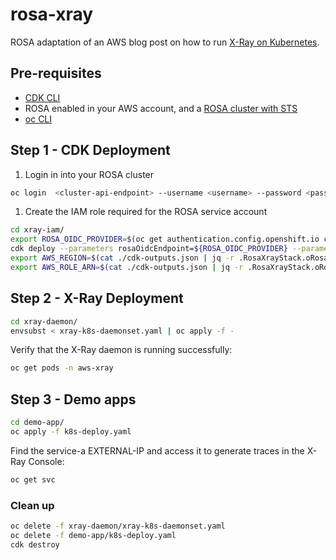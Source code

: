 # rosa-xray

ROSA adaptation of an AWS blog post on how to run [X-Ray on Kubernetes](https://aws.amazon.com/de/blogs/compute/application-tracing-on-kubernetes-with-aws-x-ray/).

## Pre-requisites

- [CDK CLI](https://docs.aws.amazon.com/cdk/v2/guide/getting_started.html#getting_started_install)
- ROSA enabled in your AWS account, and a [ROSA cluster with STS](https://docs.aws.amazon.com/ROSA/latest/userguide/getting-started-sts-auto.html)
- [oc CLI](https://docs.openshift.com/container-platform/4.8/cli_reference/openshift_cli/getting-started-cli.html)

## Step 1 - CDK Deployment

1. Login in into your ROSA cluster

```bash
oc login  <cluster-api-endpoint> --username <username> --password <password>`
```

1. Create the IAM role required for the ROSA service account

```bash
cd xray-iam/
export ROSA_OIDC_PROVIDER=$(oc get authentication.config.openshift.io cluster -o json | jq -r .spec.serviceAccountIssuer| sed -e "s/^https:\\/\\///")
cdk deploy --parameters rosaOidcEndpoint=${ROSA_OIDC_PROVIDER} --parameters rosaServiceAccount=xray-daemon --outputs-file ./cdk-outputs.json
export AWS_REGION=$(cat ./cdk-outputs.json | jq -r .RosaXrayStack.oRosaXrayAwsRegion)
export AWS_ROLE_ARN=$(cat ./cdk-outputs.json | jq -r .RosaXrayStack.oRosaXrayRoleArn)
```

## Step 2 - X-Ray Deployment

```bash
cd xray-daemon/
envsubst < xray-k8s-daemonset.yaml | oc apply -f -
```

Verify that the X-Ray daemon is running successfully:

```bash
oc get pods -n aws-xray
```

## Step 3 - Demo apps

```bash
cd demo-app/
oc apply -f k8s-deploy.yaml
```

Find the service-a EXTERNAL-IP and access it to generate traces in the X-Ray Console:

```bash
oc get svc
```

### Clean up

```bash
oc delete -f xray-daemon/xray-k8s-daemonset.yaml
oc delete -f demo-app/k8s-deploy.yaml
cdk destroy
```
